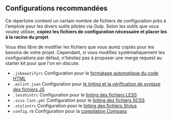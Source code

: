 Configurations recommandées
-------------------------------------------------------------------------------

Ce répertoire contient un certain nombre de fichiers de configuration près à
l'emploie pour les divers outils pilotés via Gulp. Selon les outils que vous
voulez utiliser, **copiez les fichiers de configuration nécessaire et placer
les à la racine du projet**.

Vous êtes libre de modifier les fichiers que vous aurez copiés pour les besoins
de votre projet. Cependant, si vous modifiez systématiquement les
configurations par défaut, n'hésitez pas à proposer une merge request au
starter kit pour que l'on en discute.

* `.jsbeautifyrc`  Configuration pour le [formatage automatique du code HTML](https://github.com/beautify-web/js-beautify)
* `.eslint.json`   Configuration pour [le linting et la vérification de syntaxe des fichiers JS](http://eslint.org)
* `.lesshintrc`    Configuration pour le [linting des fichiers LESS](https://github.com/lesshint/lesshint)
* `.scss-lint.yml` Configuration pour le [linting des fichiers SCSS](https://github.com/brigade/scss-lint/)
* `.stylintrc`     Configuration pour le [linting des fichiers Stylus](https://rosspatton.github.io/stylint/)
* `config.rb`      Configuration pour la [compilation Compass](http://compass-style.org/)
